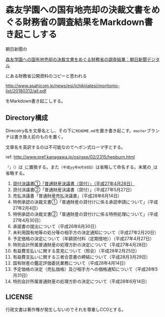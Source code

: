 # 森友学園への国有地売却の決裁文書をめぐる財務省の調査結果をMarkdown書き起こしする

朝日新聞の

[森友学園への国有地売却の決裁文書をめぐる財務省の調査結果：朝日新聞デジタル](https://www.asahi.com/articles/ASL3D5H10L3DUTIL041.html)

にある財務省公開資料のコピーと思われる

http://www.asahicom.jp/news/esi/ichikijiatesi/moritomo-list/20180312/all.pdf

をMarkdown書き起こしする。

## Directory構成

Direcotry名を文章名とし、その下に`README.md`を置き書き起こす。`master`ブランチは書き換え前のものを置く。

文章名を英訳するのは不可能なのでヘボン式ローマ字とする。

ref: http://www.pref.kanagawa.jp/osirase/02/2315/hepburn.html

`「」（）`は`_`に置換する。また`（平成yy年m月dd日）`は省略して命名する。末尾の`_`は省略する。

1. [貸付決議書①「普通財産決議書（貸付）」（平成27年4月28日）](./kashittsukekessaiketsugisho1_futsuuzaisansho_kashitsuke/README.md)
2. 貸付決議書②「普通財産決議書（貸付）」（平成27年5月27日）
3. 売払決議書「普通財産売払決議書」（平成28年6月14日）
4. 特例承認の決裁文書①「普通財産の貸付けに係る承認申請について」（平成27年2月4日）
5. 特例承認の決裁文書②「普通財産の貸付けに係る特例処理について」（平成27年4月30日）
6. 承諾書の提出について（平成26年6月30日）
7. 未利用国有地等の処分等の相手方の決定通知について（平成27年2月20日）
8. 予定価格の決定について（年額貸付料（定期借地））（平成27年4月27日）
9. 特別会計所属普通財産の処理方針の決定について（平成27年4月28日）
10. 有益費支払いに関する意見について（照会）（平成28年2月25日）
11. 有益費支払いに関する三者合意書の締結について（平成28月3月29日）
12. 国有財産の鑑定評価委託業務について（平成28年4月14日）
13. 予定価格の決定（売払価格）及び相手方への価格通知について（平成28年5月31日）
14. 特別会計所属普通財産の処理方針の決定について（平成28年6月14日）

## LICENSE

行政文書は著作権が発生しないのでそれを尊重しCC0とする。

